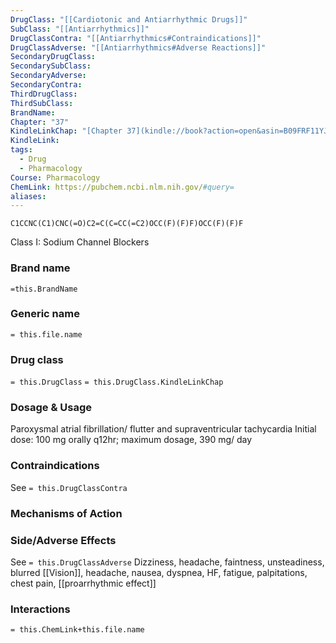 ```yaml
---
DrugClass: "[[Cardiotonic and Antiarrhythmic Drugs]]"
SubClass: "[[Antiarrhythmics]]"
DrugClassContra: "[[Antiarrhythmics#Contraindications]]"
DrugClassAdverse: "[[Antiarrhythmics#Adverse Reactions]]"
SecondaryDrugClass: 
SecondarySubClass: 
SecondaryAdverse: 
SecondaryContra: 
ThirdDrugClass: 
ThirdSubClass: 
BrandName: 
Chapter: "37"
KindleLinkChap: "[Chapter 37](kindle://book?action=open&asin=B09FRF11YJ&location=20599)"
KindleLink: 
tags:
  - Drug
  - Pharmacology
Course: Pharmacology
ChemLink: https://pubchem.ncbi.nlm.nih.gov/#query=
aliases:
---
```

```smiles
C1CCNC(C1)CNC(=O)C2=C(C=CC(=C2)OCC(F)(F)F)OCC(F)(F)F
```
Class I: Sodium Channel Blockers
### Brand name
`=this.BrandName`

### Generic name
`= this.file.name`

### Drug class 
`= this.DrugClass`
	`= this.DrugClass.KindleLinkChap`

### Dosage & Usage
Paroxysmal atrial fibrillation/ flutter and supraventricular tachycardia
Initial dose: 100 mg orally q12hr; maximum dosage, 390 mg/ day

### Contraindications
See `= this.DrugClassContra`

### Mechanisms of Action


### Side/Adverse Effects
See `= this.DrugClassAdverse`
Dizziness, headache, faintness, unsteadiness, blurred [[Vision]], headache, nausea, dyspnea, HF, fatigue, palpitations, chest pain, [[proarrhythmic effect]]

### Interactions

`= this.ChemLink+this.file.name`

